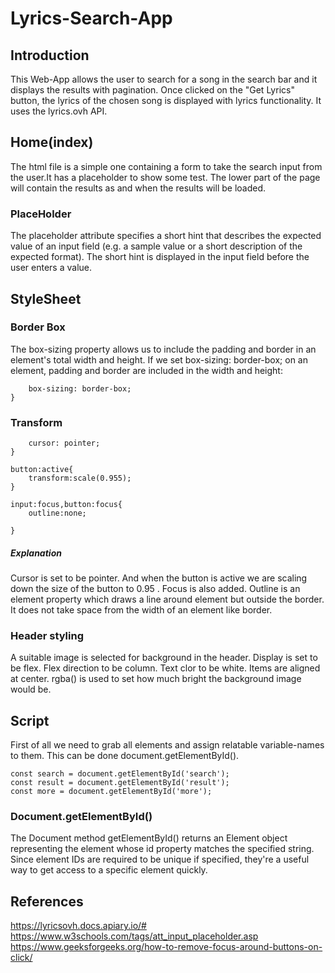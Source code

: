 # Lyrics-Search-App

## Introduction

This Web-App allows the user to search for a song in the search bar and it displays the results with pagination. Once clicked on the "Get Lyrics" button, the lyrics of the chosen song is displayed with lyrics functionality. It uses the lyrics.ovh API.

## Home(index)

The html file is a simple one containing a form to take the search input from the user.It has a placeholder to show some test. The lower part of the page will contain the results as and when the results will be loaded.

### PlaceHolder

The placeholder attribute specifies a short hint that describes the expected value of an input field (e.g. a sample value or a short description of the expected format).
The short hint is displayed in the input field before the user enters a value.

## StyleSheet

### Border Box

The box-sizing property allows us to include the padding and border in an element's total width and height.
If we set box-sizing: border-box; on an element, padding and border are included in the width and height:

```*{
	box-sizing: border-box;
}
```

### Transform
```button{
	cursor: pointer;
}

button:active{
	transform:scale(0.955);
}

input:focus,button:focus{
	outline:none;

}
```

##### Explanation

Cursor is set to be pointer. And when the button is active we are scaling down the size of the button to 0.95 . Focus is also added. Outline is an element property which draws a line around element but outside the border. It does not take space from the width of an element like border.

### Header styling

A suitable image is selected for background in the header. Display is set to be flex. Flex direction to be column. Text clor to be white. Items are aligned at center. rgba() is used to set how much bright the background image would be.


## Script

First of all we need to grab all elements and assign relatable variable-names to them. This can be done document.getElementById().
```const form = document.getElementById('form');
const search = document.getElementById('search');
const result = document.getElementById('result');
const more = document.getElementById('more');
```
### Document.getElementById()

The Document method getElementById() returns an Element object representing the element whose id property matches the specified string. Since element IDs are required to be unique if specified, they're a useful way to get access to a specific element quickly.


## References

https://lyricsovh.docs.apiary.io/#
https://www.w3schools.com/tags/att_input_placeholder.asp
https://www.geeksforgeeks.org/how-to-remove-focus-around-buttons-on-click/

